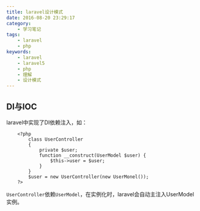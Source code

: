 ```yaml
---
title: laravel设计模式
date: 2016-08-20 23:29:17
category:
    - 学习笔记
tags:
    - laravel
    - php
keywords:
    - laravel
    - laravel5
    - php
    - 理解
    - 设计模式
---
```


## DI与IOC

laravel中实现了DI依赖注入，如：

        <?php
            class UserController
            {
                private $user;
                function __construct(UserModel $user) {
                    $this->user = $user;
                }
            }
            $user = new UserController(new UserMonel());
        ?>

`UserController`依赖`UserModel`，在实例化时，laravel会自动主注入UserModel实例。

